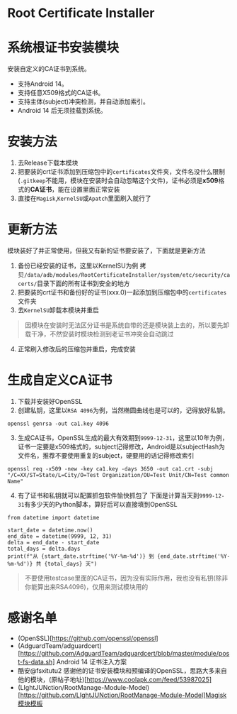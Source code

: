 # Root Certificate Installer
# 系统根证书安装模块
安装自定义的CA证书到系统。

- 支持Android 14。
- 支持任意X509格式的CA证书。
- 支持主体(subject)冲突检测，并自动添加索引。
- Android 14 后无须挂载到系统。
# 安装方法

1. 去Release下载本模块
2. 把要装的crt证书添加到压缩包中的`certificates`文件夹，文件名没什么限制(`.gitkeep`不能用，模块在安装时会自动忽略这个文件)，证书必须是**x509**格式的**CA证书**，能在设置里面正常安装
3. 直接在`Magisk`,`KernelSU`或`Apatch`里面刷入就行了
# 更新方法

模块装好了并正常使用，但我又有新的证书要安装了，下面就是更新方法
1. 备份已经安装的证书，这里以KernelSU为例
拷贝`/data/adb/modules/RootCertificateInstaller/system/etc/security/cacerts/`目录下面的所有证书到安全的地方
2. 把要装的crt证书和备份好的证书(xxx.0)一起添加到压缩包中的`certificates`文件夹
3. 去`KernelSU`卸载本模块并重启
> 因模块在安装时无法区分证书是系统自带的还是模块装上去的，所以要先卸载干净，不然安装时模块检测到老证书冲突会自动跳过
4. 正常刷入修改后的压缩包并重启，完成安装

# 生成自定义CA证书
1. 下载并安装好OpenSSL
2. 创建私钥，这里以`RSA 4096`为例，当然椭圆曲线也是可以的，记得放好私钥。
```
openssl genrsa -out ca1.key 4096
```
3. 生成CA证书，OpenSSL生成的最大有效期到`9999-12-31`，这里以10年为例，证书一定要是x509格式的，subject记得修改，Android是以subjectHash为文件名，推荐不要使用重复的subject，硬要用的话记得修改索引
```
openssl req -x509 -new -key ca1.key -days 3650 -out ca1.crt -subj "/C=XX/ST=State/L=City/O=Test Organization/OU=Test Unit/CN=Test common Name"
```
4. 有了证书和私钥就可以配置抓包软件愉快抓包了
下面是计算当天到`9999-12-31`有多少天的Python脚本，算好后可以直接填到OpenSSL
```
from datetime import datetime

start_date = datetime.now()
end_date = datetime(9999, 12, 31)
delta = end_date - start_date
total_days = delta.days
print(f"从 {start_date.strftime('%Y-%m-%d')} 到 {end_date.strftime('%Y-%m-%d')} 共 {total_days} 天")
```
> 不要使用testcase里面的CA证书，因为没有实际作用，我也没有私钥(除非你能算出来RSA4096)，仅用来测试模块用的
# 感谢名单
- (OpenSSL)[https://github.com/openssl/openssl]
- (AdguardTeam/adguardcert)[https://github.com/AdguardTeam/adguardcert/blob/master/module/post-fs-data.sh] Android 14 证书注入方案
- 酷安@fsxitutu2 感谢他的证书安装模块和预编译的OpenSSL，思路大多来自他的模块，(原帖子地址)[https://www.coolapk.com/feed/53987025]
- (LIghtJUNction/RootManage-Module-Model)[https://github.com/LIghtJUNction/RootManage-Module-Model]Magisk模块模板